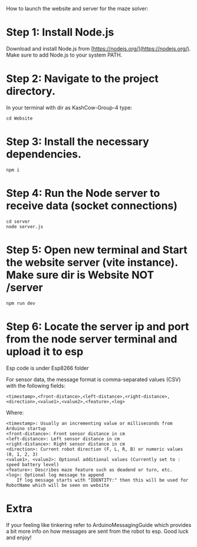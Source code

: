How to launch the website and server for the maze solver:

# Step 1: Install Node.js
Download and install Node.js from [https://nodejs.org/](https://nodejs.org/). Make sure to add Node.js to your system PATH.

# Step 2: Navigate to the project directory.
In your terminal with dir as KashCow-Group-4 type:
```
cd Website
```
# Step 3: Install the necessary dependencies.
```
npm i
```
# Step 4: Run the Node server to receive data (socket connections)
```
cd server
node server.js
```
# Step 5: Open new terminal and Start the website server (vite instance). Make sure dir is Website NOT /server
```
npm run dev
```
# Step 6: Locate the server ip and port from the node server terminal and upload it to esp
  Esp code is under Esp8266 folder



For sensor data, the message format is comma-separated values (CSV) with the following fields:
```
<timestamp>,<front-distance>,<left-distance>,<right-distance>,<direction>,<value1>,<value2>,<feature>,<log>
```
Where:

    <timestamp>: Usually an incrementing value or milliseconds from Arduino startup
    <front-distance>: Front sensor distance in cm
    <left-distance>: Left sensor distance in cm
    <right-distance>: Right sensor distance in cm
    <direction>: Current robot direction (F, L, R, B) or numeric values (0, 1, 2, 3)
    <value1>, <value2>: Optional additional values (Currently set to : speed battery level)
    <feature>: Describes maze feature such as deadend or turn, etc.
    <log>: Optional log message to append
        If log message starts with "IDENTITY:" then this will be used for RobotName which will be seen on website


# Extra
  If your feeling like tinkering refer to ArduinoMessagingGuide which provides a bit more info on how messages are sent from the robot to esp. Good luck and enjoy!